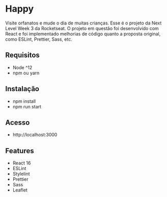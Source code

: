 # Happy

Visite orfanatos e mude o dia de muitas crianças. Esse é o projeto da Next Level Week 3 da Rocketseat. O projeto em
questão foi desenvolvido com React e foi implementado melhorias de código quanto a proposta original, como ESLint,
Prettier, Sass, etc.

## Requisitos

-   Node ^12
-   npm ou yarn

## Instalação

-   npm install
-   npm run start

## Acesso

-   http://localhost:3000

## Features

-   React 16
-   ESLint
-   Stylelint
-   Prettier
-   Sass
-   Leaflet
